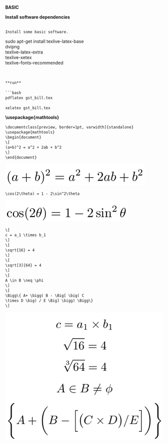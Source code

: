 
**BASIC**



**Install software dependencies**


```

Install some basic software.

```
sudo apt-get install texlive-latex-base \
dvipng \
texlive-latex-extra \
texlive-xetex \
texlive-fonts-recommended
```


**run**

```bash
pdflatex gst_bill.tex

xelatex gst_bill.tex

```



**\usepackage{mathtools}**


```
\documentclass[preview, border=1pt, varwidth]{standalone}
\usepackage{mathtools}
\begin{document}
\[
(a+b)^2 = a^2 + 2ab + b^2
\]
\end{document}
```

<img src="png/math_0.png"> <p></p>


```
\cos(2\theta) = 1 - 2\sin^2\theta

```

<img src="png/math_1.png"> <p></p>



```
\[
c = a_1 \times b_1
\]
\[
\sqrt{16} = 4
\]
\[
\sqrt[3]{64} = 4
\]
\[
A \in B \neq \phi
\]
\[
\Bigg\{ A+ \bigg( B - \Big[ \big( C
\times D \big) / E \Big] \bigg) \Bigg\}
\]

```


<img src="png/math_2.png"> <p></p>


```

```



